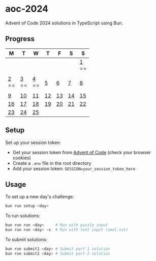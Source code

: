 # aoc-2024

Advent of Code 2024 solutions in TypeScript using Bun.

## Progress

<!-- CALENDAR_START -->
| M | T | W | T | F | S | S |
|---|---|---|---|---|---|---|
|||||||[1](./src/day01/index.ts)<br>⭐⭐|
|[2](./src/day02/index.ts)<br>⭐⭐|[3](./src/day03/index.ts)<br>⭐⭐|[4](./src/day04/index.ts)<br>⭐⭐|[5](./src/day05/index.ts)<br>|[6](./src/day06/index.ts)<br>|[7](./src/day07/index.ts)<br>|[8](./src/day08/index.ts)<br>|
|[9](./src/day09/index.ts)<br>|[10](./src/day10/index.ts)<br>|[11](./src/day11/index.ts)<br>|[12](./src/day12/index.ts)<br>|[13](./src/day13/index.ts)<br>|[14](./src/day14/index.ts)<br>|[15](./src/day15/index.ts)<br>|
|[16](./src/day16/index.ts)<br>|[17](./src/day17/index.ts)<br>|[18](./src/day18/index.ts)<br>|[19](./src/day19/index.ts)<br>|[20](./src/day20/index.ts)<br>|[21](./src/day21/index.ts)<br>|[22](./src/day22/index.ts)<br>|
|[23](./src/day23/index.ts)<br>|[24](./src/day24/index.ts)<br>|[25](./src/day25/index.ts)<br>|||||
<!-- CALENDAR_END -->

## Setup

Set up your session token:

- Get your session token from [Advent of Code](https://adventofcode.com/) (check your browser cookies)
- Create a `.env` file in the root directory
- Add your session token: `SESSION=your_session_token_here`

## Usage

To set up a new day's challenge:

```bash
bun run setup <day>
```

To run solutions:

```bash
bun run run <day>     # Run with puzzle input
bun run run <day> -s  # Run with test input (smol.txt)
```

To submit solutions:

```bash
bun run submit1 <day> # Submit part 1 solution
bun run submit2 <day> # Submit part 2 solution
```

